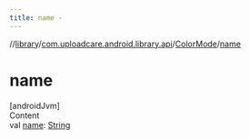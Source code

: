 ```yaml
---
title: name -
---
```

//[library](../../index.md)/[com.uploadcare.android.library.api](../index.md)/[ColorMode](index.md)/[name](name.md)



# name  
[androidJvm]  
Content  
val [name](name.md): [String](https://kotlinlang.org/api/latest/jvm/stdlib/kotlin/-string/index.html)  



